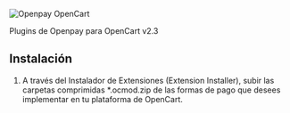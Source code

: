 ![Openpay OpenCart](http://www.openpay.mx/img/github/opencart.jpg)

Plugins de Openpay para OpenCart v2.3 

## Instalación

1. A través del Instalador de Extensiones (Extension Installer), subir las carpetas comprimidas *.ocmod.zip de las formas de pago que desees implementar en tu plataforma de OpenCart.

